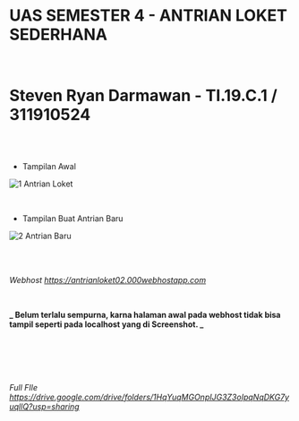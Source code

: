 # **UAS SEMESTER 4 - ANTRIAN LOKET SEDERHANA**<br/>
</br>

# **Steven Ryan Darmawan - TI.19.C.1 / 311910524**
</br></br>

+ Tampilan Awal 

![1 Antrian Loket](https://user-images.githubusercontent.com/56438848/126662864-1916c480-7cdc-4f67-86fe-5d18bceb122a.JPG)

</br>

+ Tampilan Buat Antrian Baru

![2 Antrian Baru](https://user-images.githubusercontent.com/56438848/126663723-ee39a5b5-d8ff-4c98-af0e-ac5ca0eb20be.JPG)

</br></br>

_Webhost
https://antrianloket02.000webhostapp.com_

</br>

**_ Belum terlalu sempurna, karna halaman awal pada webhost tidak bisa tampil seperti pada localhost yang di Screenshot. _**

</br></br>
</br></br>

_Full FIle </br>
https://drive.google.com/drive/folders/1HqYuqMGOnpIJG3Z3oIpqNqDKG7yuqllQ?usp=sharing_

